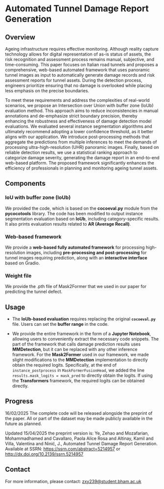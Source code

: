 # Automated Tunnel Damage Report Generation

## Overview

Ageing infrastructure requires effective monitoring. Although reality capture technology allows for digital representation of as-is status of assets, the risk recognition and assessment process remains manual, subjective, and time-consuming. This paper focuses on Italian road tunnels and proposes a comprehensive, web-based automated framework that uses panoramic tunnel images as input to automatically generate damage records and risk assessment reports for tunnel assets. During the detection process, engineers prioritize ensuring that no damage is overlooked while placing less emphasis on the precise boundaries. 

To meet these requirements and address the complexities of real-world scenarios, we propose an Intersection over Union with buffer zone (IoUb) evaluation method. This approach aims to reduce inconsistencies in manual annotations and de-emphasize strict boundary precision, thereby enhancing the robustness and effectiveness of damage detection model evaluations. We evaluated several instance segmentation algorithms and ultimately recommend adopting a lower confidence threshold, as it better aligns with our application. We introduce post-processing methods that aggregate the predictions from multiple inferences to meet the demands of processing ultra-high-resolution (UHR) panoramic images. Finally, based on reliable detection results, we use a statistical ranking approach to categorize damage severity, generating the damage report in an end-to-end web-based platform. The proposed framework significantly enhances the efficiency of professionals in planning and monitoring ageing tunnel assets.

## Components

### IoU with buffer zone (IoUb)

We provided the code, which is based on the **cocoeval.py** module from the **pycocotools** library. The code has been modified to output instance segmentation evaluation based on **IoUb**, including category-specific results. It also prints evaluation results related to **AR (Average Recall)**.

### Web-based framework

We provide a **web-based fully automated framework** for processing high-resolution images, including **pre-processing and post-processing** for tunnel images requiring prediction, along with an **interactive interface** based on Gradio.

### Weight file

We provide the .pth file of Mask2Former that we used in our paper for predicting the tunnel defect.

## Usage

- The **IoUb-based evaluation** requires replacing the original **`cocoeval.py`** file. Users can set the **buffer range** in the code.

- We provide the entire framework in the form of a **Jupyter Notebook**, allowing users to conveniently extract the necessary code snippets. The part of the framework that calls damage prediction results uses **MMDetection**, but it can be replaced with any other inference framework. For the **Mask2Former** used in our framework, we made slight modifications to the **MMDetection** implementation to directly obtain the required logits. Specifically, at the end of `instance_postprocess` in `MaskFormerFusionHead`, we added the line `results.mask_logits = mask_pred` to directly obtain the logits. If using the **Transformers** framework, the required logits can be obtained directly.

## Progress

16/02/2025
The complete code will be released alongside the preprint of the paper. All or part of the dataset may be made publicly available in the future as planned.

Updated 15/04/2025 the preprint version is:
Ye, Zehao and Mozafarian, Mohammadhamed and Cavallaro, Paola Alice Rosa and Altinay, Kamil and Villa, Valentina and Ninić, J., Automated Tunnel Damage Report Generation. Available at SSRN: https://ssrn.com/abstract=5214957 or http://dx.doi.org/10.2139/ssrn.5214957 

## Contact

For more information, please contact: zxy239@student.bham.ac.uk
